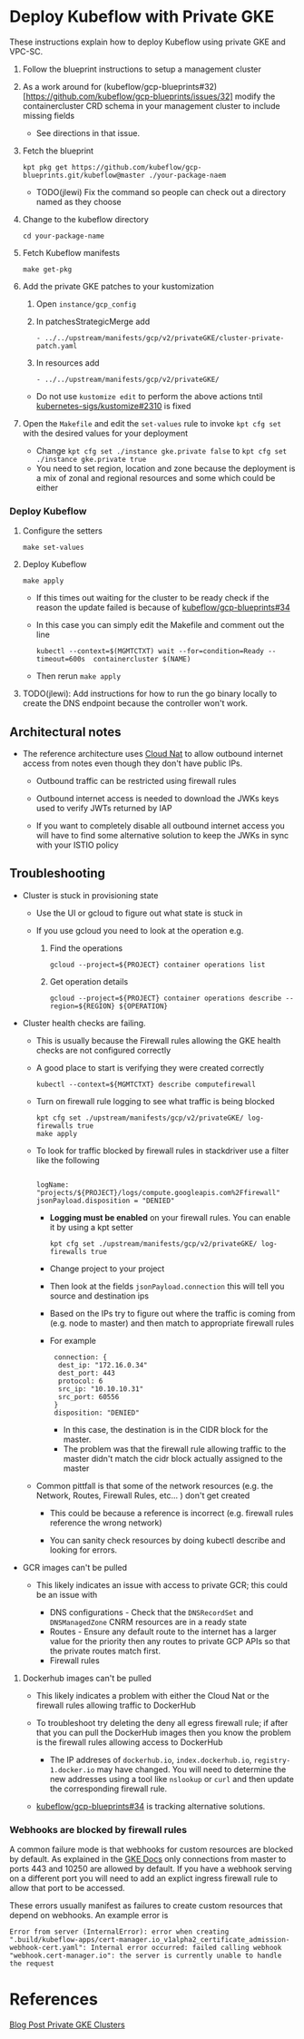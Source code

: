 # Deploy Kubeflow with Private GKE

These instructions explain how to deploy Kubeflow using private GKE and VPC-SC.

1. Follow the blueprint instructions to setup a management cluster

1. As a work around for (kubeflow/gcp-blueprints#32)[https://github.com/kubeflow/gcp-blueprints/issues/32]
   modify the containercluster CRD schema in your management cluster to include missing fields

   * See directions in that issue.

1. Fetch the blueprint

   ```
   kpt pkg get https://github.com/kubeflow/gcp-blueprints.git/kubeflow@master ./your-package-naem
   ```

   * TODO(jlewi) Fix the command so people can check out a directory named as they choose

1. Change to the kubeflow directory

   ```
   cd your-package-name
   ```

1. Fetch Kubeflow manifests

   ```
   make get-pkg
   ```

1. Add the private GKE patches to your kustomization

   1. Open `instance/gcp_config`
   1. In patchesStrategicMerge add 

      ```
      - ../../upstream/manifests/gcp/v2/privateGKE/cluster-private-patch.yaml
      ```

   1. In resources add

   	  ```
   	  - ../../upstream/manifests/gcp/v2/privateGKE/
   	  ```


   * Do not use `kustomize edit` to perform the above actions tntil [kubernetes-sigs/kustomize#2310](https://github.com/kubernetes-sigs/kustomize/issues/2310) is fixed

1. Open the `Makefile` and edit the `set-values` rule to invoke `kpt cfg set` with the desired values for
   your deployment

   * Change `kpt cfg set ./instance gke.private false` to `kpt cfg set ./instance gke.private true`
   * You need to set region, location and zone because the deployment is a mix of zonal and regional resources and some which could be either

### Deploy Kubeflow


1. Configure the setters

   ```
   make set-values
   ```

1. Deploy Kubeflow

   ```
   make apply
   ```

   * If this times out waiting for the cluster to be ready check if the reason the update failed is
     because of [kubeflow/gcp-blueprints#34](https://github.com/kubeflow/gcp-blueprints/issues/35)

   * In this case you can simply edit the Makefile and comment out the line

     ```     
	 kubectl --context=$(MGMTCTXT) wait --for=condition=Ready --timeout=600s  containercluster $(NAME)
     ```

   * Then rerun `make apply`

1. TODO(jlewi): Add instructions for how to run the go binary locally to create the DNS endpoint
   because the controller won't work.



## Architectural notes

* The reference architecture uses [Cloud Nat](https://cloud.google.com/nat/docs/overview) to allow outbound
  internet access from notes even though they don't have public IPs.

  * Outbound traffic can be restricted using firewall rules

  * Outbound internet access is needed to download the JWKs keys used to verify JWTs returned by IAP

  * If you want to completely disable all outbound internet access you will have to find some alternative solution
    to keep the JWKs in sync with your ISTIO policy


## Troubleshooting

* Cluster is stuck in provisioning state

  * Use the UI or gcloud to figure out what state is stuck in
  * If you use gcloud you need to look at the operation e.g.

    
    1. Find the operations
    
       ```
       gcloud --project=${PROJECT} container operations list
       ```

    1. Get operation details

	   ```
       gcloud --project=${PROJECT} container operations describe --region=${REGION} ${OPERATION}
       ```

* Cluster health checks are failing.

   * This is usually because the Firewall rules allowing the GKE health checks are not configured correctly

   * A good place to start is verifying they were created correctly

     ```
     kubectl --context=${MGMTCTXT} describe computefirewall
     ```

   * Turn on firewall rule logging to see what traffic is being blocked

     ```
     kpt cfg set ./upstream/manifests/gcp/v2/privateGKE/ log-firewalls true
     make apply
     ```

   * To look for traffic blocked by firewall rules in stackdriver use a filter like the following

      ```

	  logName: "projects/${PROJECT}/logs/compute.googleapis.com%2Ffirewall" 
 	  jsonPayload.disposition = "DENIED"
      ```

      * **Logging must be enabled** on your firewall rules. You can enable it by using a kpt setter

        ```
        kpt cfg set ./upstream/manifests/gcp/v2/privateGKE/ log-firewalls true 
        ```

      * Change project to your project

      * Then look at the fields `jsonPayload.connection` this will tell you source and destination ips
      * Based on the IPs try to figure out where the traffic is coming from (e.g. node to master) and
        then match to appropriate firewall rules

      * For example

         ```
          connection: {
		   dest_ip: "172.16.0.34"    
		   dest_port: 443    
		   protocol: 6    
		   src_ip: "10.10.10.31"    
		   src_port: 60556    
		  }
		  disposition: "DENIED" 
         ```

         * In this case, the destination is in the CIDR block for the master. 
         * The problem was that the firewall rule allowing traffic to the master didn't match the cidr block actually
           assigned to the master


   * Common pittfall is that some of the network resources (e.g. the Network, Routes, Firewall Rules, etc... ) don't get created

     * This could be because a reference is incorrect (e.g. firewall rules reference the wrong network)

     * You can sanity check resources by doing kubectl describe and looking for errors.

* GCR images can't be pulled

  * This likely indicates an issue with access to private GCR; this could be an issue with

    * DNS configurations - Check that the `DNSRecordSet` and `DNSManagedZone` CNRM resources are in a ready state
    * Routes - Ensure any default route to the internet has a larger value for the priority 
        then any routes to private GCP APIs so that the private routes match first.
    * Firewall rules

1. Dockerhub images can't be pulled

   * This likely indicates a problem with either the Cloud Nat or the firewall rules allowing traffic to DockerHub
   * To troubleshoot try deleting the deny all egress firewall rule; if after that you can pull the DockerHub images
     then you know the problem is the firewall rules allowing access to DockerHub

     * The IP addreses of `dockerhub.io`, `index.dockerhub.io`, `registry-1.docker.io` may have changed. You will need to determine the new addresses
       using a tool like `nslookup` or `curl` and then update the corresponding firewall rule.

   * [kubeflow/gcp-blueprints#34](https://github.com/kubeflow/gcp-blueprints#34) is tracking alternative solutions.

### Webhooks are blocked by firewall rules

A common failure mode is that webhooks for custom resources are blocked by default.
As explained in the [GKE Docs](https://cloud.google.com/kubernetes-engine/docs/how-to/private-clusters#add_firewall_rules) only connections from master to ports 443 and 10250
are allowed by default. If you have a webhook serving on a different port
you will need to add an explict ingress firewall rule to allow that port to be accessed.

These errors usually manifest as failures to create custom resources that depend on webhooks. An example
error is

```
Error from server (InternalError): error when creating ".build/kubeflow-apps/cert-manager.io_v1alpha2_certificate_admission-webhook-cert.yaml": Internal error occurred: failed calling webhook "webhook.cert-manager.io": the server is currently unable to handle the request
```

# References

[Blog Post Private GKE Clusters](https://medium.com/google-cloud/completely-private-gke-clusters-with-no-internet-connectivity-945fffae1ccd)